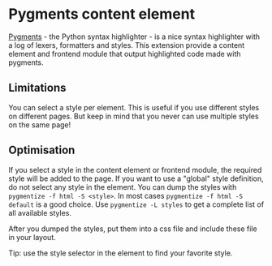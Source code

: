 Pygments content element
========================

[Pygments](http://pygments.org/) - the Python syntax highlighter - is a nice syntax highlighter with a log of lexers,
formatters and styles. This extension provide a content element and frontend module that output highlighted code made
with pygments.

Limitations
-----------

You can select a style per element. This is useful if you use different styles on different pages. But keep in mind
that you never can use multiple styles on the same page!

Optimisation
------------

If you select a style in the content element or frontend module, the required style will be added to the page. If you
want to use a "global" style definition, do not select any style in the element. You can dump the styles with
`pygmentize -f html -S <style>`. In most cases `pygmentize -f html -S default` is a good choice. Use `pygmentize -L
styles` to get a complete list of all available styles.

After you dumped the styles, put them into a css file and include these file in your layout.

Tip: use the style selector in the element to find your favorite style.
